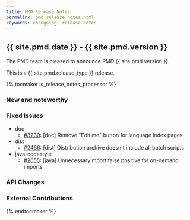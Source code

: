 ```yaml
---
title: PMD Release Notes
permalink: pmd_release_notes.html
keywords: changelog, release notes
---
```


## {{ site.pmd.date }} - {{ site.pmd.version }}

The PMD team is pleased to announce PMD {{ site.pmd.version }}.

This is a {{ site.pmd.release_type }} release.

{% tocmaker is_release_notes_processor %}

### New and noteworthy

### Fixed Issues

*   doc
    *   [#3230](https://github.com/pmd/pmd/issues/3230): \[doc] Remove "Edit me" button for language index pages
*   dist
    *   [#2466](https://github.com/pmd/pmd/issues/2466): \[dist] Distribution archive doesn't include all batch scripts
*   java-codestyle
    *   [#2655](https://github.com/pmd/pmd/issues/2655): \[java] UnnecessaryImport false positive for on-demand imports


### API Changes

### External Contributions

{% endtocmaker %}

